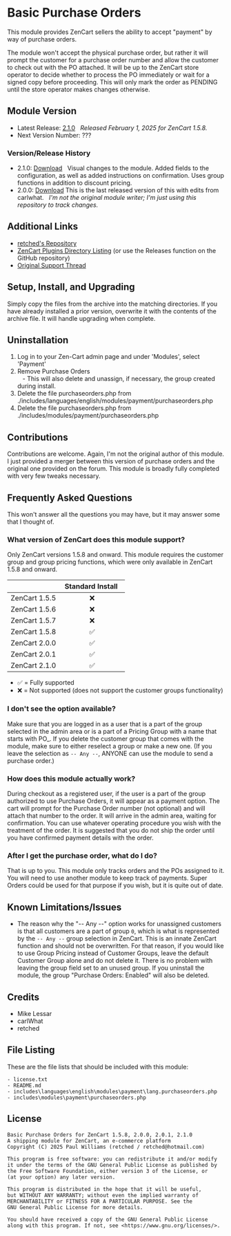 # Basic Purchase Orders

This module provides ZenCart sellers the ability to accept "payment" by way of purchase orders.

The module won't accept the physical purchase order, but rather it will prompt the customer for a purchase order number and allow the customer to check out with the PO attached. It will be up to the ZenCart store operator to decide whether to process the PO immediately or wait for a signed copy before proceeding. This will only mark the order as PENDING until the store operator makes changes otherwise.

## Module Version

- Latest Release: [2.1.0](https://www.zen-cart.com/downloads.php?do=file&id=1356)  
_Released February 1, 2025 for ZenCart 1.5.8._
- Next Version Number: ???

### Version/Release History

- 2.1.0: [Download](https://github.com/retched/zenPurchaseOrders/releases/tag/v2.1.0)  
 Visual changes to the module. Added fields to the configuration, as well as added instructions on confirmation. Uses group functions in addition to discount pricing.
- 2.0.0: [Download](https://www.zen-cart.com/downloads.php?do=file&id=1356)
 This is the last released version of this with edits from carlwhat.
  _I'm not the original module writer; I'm just using this repository to track changes._

## Additional Links

- [retched's Repository](https://github.com/retched/Basic-Purchase-Orders/)
- [ZenCart Plugins Directory Listing](https://www.zen-cart.com/downloads.php?do=file&id=1356) (or use the Releases function on the GitHub repository)
- [Original Support Thread](https://www.zen-cart.com/showthread.php/191232-Purchase-Order-Basic/)

## Setup, Install, and Upgrading

Simply copy the files from the archive into the matching directories. If you have already installed a prior version, overwrite it with the contents of the archive file. It will handle upgrading when complete.

## Uninstallation

1. Log in to your Zen-Cart admin page and under 'Modules', select 'Payment'
2. Remove Purchase Orders  
   - This will also delete and unassign, if necessary, the group created during install.
3. Delete the file purchaseorders.php from ./includes/languages/english/modules/payment/purchaseorders.php
4. Delete the file purchaseorders.php from ./includes/modules/payment/purchaseorders.php

## Contributions

Contributions are welcome. Again, I'm not the original author of this module. I just provided a merger between this version of purchase orders and the original one provided on the forum. This module is broadly fully completed with very few tweaks necessary.

## Frequently Asked Questions

This won't answer all the questions you may have, but it may answer some that I thought of.

### What version of ZenCart does this module support?

Only ZenCart versions 1.5.8 and onward. This module requires the customer group and group pricing functions, which were only available in ZenCart 1.5.8 and onward.

|               |  Standard Install  |
|---------------|:------------------:|
| ZenCart 1.5.5 |         :x:        |
| ZenCart 1.5.6 |         :x:        |
| ZenCart 1.5.7 |         :x:        |
| ZenCart 1.5.8 | :white_check_mark: |
| ZenCart 2.0.0 | :white_check_mark: |
| ZenCart 2.0.1 | :white_check_mark: |
| ZenCart 2.1.0 | :white_check_mark: |

- :white_check_mark: = Fully supported
- :x: = Not supported (does not support the customer groups functionality)

### I don't see the option available?

Make sure that you are logged in as a user that is a part of the group selected in the admin area or is a part of a Pricing Group with a name that starts with PO_. If you delete the customer group that comes with the module, make sure to either reselect a group or make a new one. (If you leave the selection as `-- Any --`, ANYONE can use the module to send a purchase order.)

### How does this module actually work?

During checkout as a registered user, if the user is a part of the group authorized to use Purchase Orders, it will appear as a payment option. The cart will prompt for the Purchase Order number (not optional) and will attach that number to the order. It will arrive in the admin area, waiting for confirmation. You can use whatever operating procedure you wish with the treatment of the order. It is suggested that you do not ship the order until you have confirmed payment details with the order.

### After I get the purchase order, what do I do?

That is up to you. This module only tracks orders and the POs assigned to it. You will need to use another module to keep track of payments. Super Orders could be used for that purpose if you wish, but it is quite out of date.

## Known Limitations/Issues

- The reason why the "-- Any --" option works for unassigned customers is that all customers are a part of group `0`, which is what is represented by the `-- Any --` group selection in ZenCart. This is an innate ZenCart function and should not be overwritten. For that reason, if you would like to use Group Pricing instead of Customer Groups, leave the default Customer Group alone and do not delete it. There is no problem with leaving the group field set to an unused group. If you uninstall the module, the group "Purchase Orders: Enabled" will also be deleted.

## Credits

- Mike Lessar
- carlWhat
- retched

## File Listing

These are the file lists that should be included with this module:

``` text
- license.txt
- README.md
- includes\languages\english\modules\payment\lang.purchaseorders.php
- includes\modules\payment\purchaseorders.php
```

## License

``` text
Basic Purchase Orders for ZenCart 1.5.8, 2.0.0, 2.0.1, 2.1.0
A shipping module for ZenCart, an e-commerce platform
Copyright (C) 2025 Paul Williams (retched / retched@hotmail.com)

This program is free software: you can redistribute it and/or modify
it under the terms of the GNU General Public License as published by
the Free Software Foundation, either version 3 of the License, or
(at your option) any later version.

This program is distributed in the hope that it will be useful,
but WITHOUT ANY WARRANTY; without even the implied warranty of
MERCHANTABILITY or FITNESS FOR A PARTICULAR PURPOSE. See the
GNU General Public License for more details.

You should have received a copy of the GNU General Public License
along with this program. If not, see <https://www.gnu.org/licenses/>.
```
